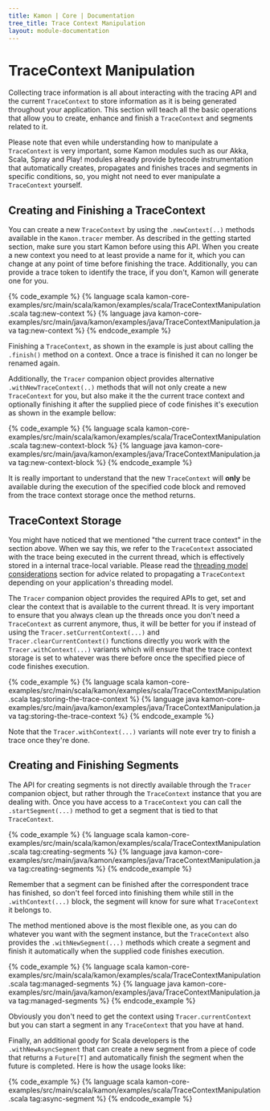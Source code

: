 ```yaml
---
title: Kamon | Core | Documentation
tree_title: Trace Context Manipulation
layout: module-documentation
---
```


TraceContext Manipulation
=========================

Collecting trace information is all about interacting with the tracing API and the current `TraceContext` to store
information as it is being generated throughout your application. This section will teach all the basic operations that
allow you to create, enhance and finish a `TraceContext` and segments related to it.

Please note that even while understanding how to manipulate a `TraceContext` is very important, some Kamon modules such
as our Akka, Scala, Spray and Play! modules already provide bytecode instrumentation that automatically creates,
propagates and finishes traces and segments in specific conditions, so, you might not need to ever manipulate a
`TraceContext` yourself.



Creating and Finishing a TraceContext
-------------------------------------

You can create a new `TraceContext` by using the `.newContext(..)` methods available in the `Kamon.tracer` member. As
described in the getting started section, make sure you start Kamon before using this API. When you create a new context
you need to at least provide a name for it, which you can change at any point of time before finishing the trace.
Additionally, you can provide a trace token to identify the trace, if you don't, Kamon will generate one for you.

{% code_example %}
{%   language scala kamon-core-examples/src/main/scala/kamon/examples/scala/TraceContextManipulation.scala tag:new-context %}
{%   language java kamon-core-examples/src/main/java/kamon/examples/java/TraceContextManipulation.java tag:new-context %}
{% endcode_example %}

Finishing a `TraceContext`, as shown in the example is just about calling the `.finish()` method on a context. Once a
trace is finished it can no longer be renamed again.

Additionally, the `Tracer` companion object provides alternative `.withNewTraceContext(..)` methods that will not only
create a new `TraceContext` for you, but also make it the the current trace context and optionally finishing it after
the supplied piece of code finishes it's execution as shown in the example bellow:


{% code_example %}
{%   language scala kamon-core-examples/src/main/scala/kamon/examples/scala/TraceContextManipulation.scala tag:new-context-block %}
{%   language java kamon-core-examples/src/main/java/kamon/examples/java/TraceContextManipulation.java tag:new-context-block %}
{% endcode_example %}

It is really important to understand that the new `TraceContext` will **only** be available during the execution of the
specified code block and removed from the trace context storage once the method returns.



TraceContext Storage
--------------------

You might have noticed that we mentioned "the current trace context" in the section above. When we say this, we refer to
the `TraceContext` associated with the trace being executed in the current thread, which is effectively stored in a
internal trace-local variable. Please read the [threading model considerations] section for advice related to propagating
a `TraceContext` depending on your application's threading model.

The `Tracer` companion object provides the required APIs to get, set and clear the context that is available to the
current thread. It is very important to ensure that you always clean up the threads once you don't need a `TraceContext`
as current anymore, thus, it will be better for you if instead of using the `Tracer.setCurrentContext(...)` and
`Tracer.clearCurrentContext()` functions directly you work with the `Tracer.withContext(...)` variants which will ensure
that the trace context storage is set to whatever was there before once the specified piece of code finishes execution.


{% code_example %}
{%   language scala kamon-core-examples/src/main/scala/kamon/examples/scala/TraceContextManipulation.scala tag:storing-the-trace-context %}
{%   language java kamon-core-examples/src/main/java/kamon/examples/java/TraceContextManipulation.java tag:storing-the-trace-context %}
{% endcode_example %}

Note that the `Tracer.withContext(...)` variants will note ever try to finish a trace once they're done.



Creating and Finishing Segments
-------------------------------

The API for creating segments is not directly available through the `Tracer` companion object, but rather through the
`TraceContext` instance that you are dealing with. Once you have access to a `TraceContext` you can call the
`.startSegment(...)` method to get a segment that is tied to that `TraceContext`.

{% code_example %}
{%   language scala kamon-core-examples/src/main/scala/kamon/examples/scala/TraceContextManipulation.scala tag:creating-segments %}
{%   language java kamon-core-examples/src/main/java/kamon/examples/java/TraceContextManipulation.java tag:creating-segments %}
{% endcode_example %}

Remember that a segment can be finished after the correspondent trace has finished, so don't feel forced into finishing
them while still in the `.withContext(...)` block, the segment will know for sure what `TraceContext` it belongs to.

The method mentioned above is the most flexible one, as you can do whatever you want with the segment instance, but the
`TraceContext` also provides the `.withNewSegment(...)` methods which create a segment and finish it automatically when
the supplied code finishes execution.

{% code_example %}
{%   language scala kamon-core-examples/src/main/scala/kamon/examples/scala/TraceContextManipulation.scala tag:managed-segments %}
{%   language java kamon-core-examples/src/main/java/kamon/examples/java/TraceContextManipulation.java tag:managed-segments %}
{% endcode_example %}

Obviously you don't need to get the context using `Tracer.currentContext` but you can start a segment in any
`TraceContext` that you have at hand.

Finally, an additional goody for Scala developers is the `.withNewAsyncSegment` that can create a new segment from a
piece of code that returns a `Future[T]` and automatically finish the segment when the future is completed. Here is how
the usage looks like:

{% code_example %}
{%   language scala kamon-core-examples/src/main/scala/kamon/examples/scala/TraceContextManipulation.scala tag:async-segment %}
{% endcode_example %}

[threading model considerations]: ../threading-model-considerations/
